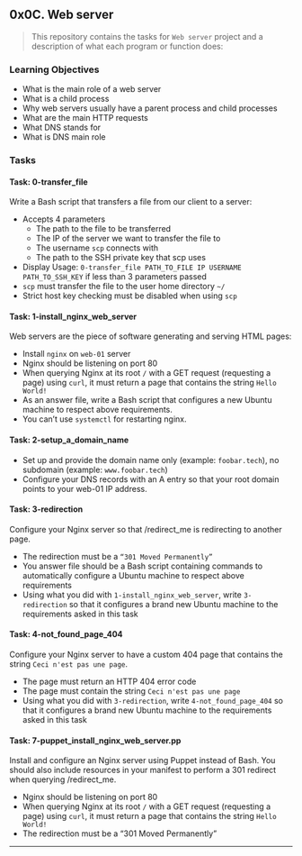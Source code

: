 ## 0x0C. Web server

> This repository contains the tasks for `Web server` project and a description of what each program or function does:

### Learning Objectives

* What is the main role of a web server
* What is a child process
* Why web servers usually have a parent process and child processes
* What are the main HTTP requests
* What DNS stands for
* What is DNS main role

### Tasks

#### Task: 0-transfer_file
Write a Bash script that transfers a file from our client to a server:
* Accepts 4 parameters
    * The path to the file to be transferred
    * The IP of the server we want to transfer the file to
    * The username `scp` connects with
    * The path to the SSH private key that scp uses
* Display Usage: `0-transfer_file PATH_TO_FILE IP USERNAME PATH_TO_SSH_KEY` if less than 3 parameters passed
* `scp` must transfer the file to the user home directory `~/`
* Strict host key checking must be disabled when using `scp`

#### Task: 1-install_nginx_web_server
Web servers are the piece of software generating and serving HTML pages:
* Install `nginx` on `web-01` server
* Nginx should be listening on port 80
* When querying Nginx at its root `/` with a GET request (requesting a page) using `curl`, it must return a page that contains the string `Hello World!`
* As an answer file, write a Bash script that configures a new Ubuntu machine to respect above requirements.
* You can’t use `systemctl` for restarting nginx.

#### Task: 2-setup_a_domain_name
* Set up and provide the domain name only (example: `foobar.tech`), no subdomain (example: `www.foobar.tech`)
* Configure your DNS records with an A entry so that your root domain points to your web-01 IP address.

#### Task: 3-redirection
Configure your Nginx server so that /redirect_me is redirecting to another page.
* The redirection must be a `“301 Moved Permanently”`
* You answer file should be a Bash script containing commands to automatically configure a Ubuntu machine to respect above requirements
* Using what you did with `1-install_nginx_web_server`, write `3-redirection` so that it configures a brand new Ubuntu machine to the requirements asked in this task

#### Task: 4-not_found_page_404
Configure your Nginx server to have a custom 404 page that contains the string `Ceci n'est pas une page`.
* The page must return an HTTP 404 error code
* The page must contain the string `Ceci n'est pas une page`
* Using what you did with `3-redirection`, write `4-not_found_page_404` so that it configures a brand new Ubuntu machine to the requirements asked in this task

#### Task: 7-puppet_install_nginx_web_server.pp
Install and configure an Nginx server using Puppet instead of Bash. You should also include resources in your manifest to perform a 301 redirect when querying /redirect_me.
* Nginx should be listening on port 80
* When querying Nginx at its root `/` with a GET request (requesting a page) using `curl`, it must return a page that contains the string `Hello World!`
* The redirection must be a “301 Moved Permanently”

___


